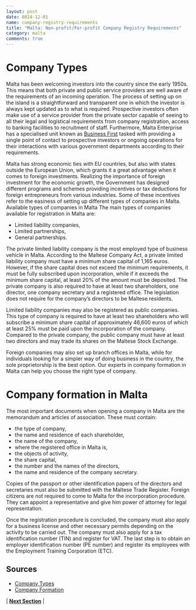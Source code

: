 ```yaml
---
layout: post
date: 0024-12-01
name: company-registry-requirements
title: "Malta: Non-profit/For-profit Company Registry Requirements"
category: malta
comments: true
---
```

# Company Types

Malta has been welcoming investors into the country since the early 1950s. This means that both private and public service providers are well aware of the requirements of an incoming operation. The process of setting up on the island is a straightforward and transparent one in which the investor is always kept updated as to what is required. Prospective investors often make use of a service provider from the private sector capable of seeing to all their legal and logistical requirements from company registration, access to banking facilities to recruitment of staff. Furthermore, Malta Enterprise has a specialised unit known as [Business First](http://businessfirst.com.mt) tasked with providing a single point of contact to prospective investors or ongoing operations for their interactions with various government departments according to their requirements.
 
Malta has strong economic ties with EU countries, but also with states outside the European Union, which grants it a great advantage when it comes to foreign investments. Realizing the importance of foreign investment for the economic growth, the Government has designed different programs and schemes providing incentives or tax deductions for foreign entrepreneurs from various industries. Some of these incentives refer to the easiness of setting up different types of companies in Malta.
Available types of companies in Malta
The main types of companies available for registration in Malta are:

* Limited liability companies,
* Limited partnerships,
* General partnerships.

The private limited liability company is the most employed type of business vehicle in Malta. According to the Maltese Company Act, a private limited liability company must have a minimum share capital of  1,165 euros. However, if the share capital does not exceed the minimum requirements, it must be fully subscribed upon incorporation, while if it exceeds the minimum share capital, at least 20% of the amount must be deposited. The private company is also required to have at least two shareholders, one director, one company secretary and a registered office. The legislation does not require for the company’s directors to be Maltese residents.

Limited liability companies may also be registered as public companies. This type of company is required to have at least two shareholders who will subscribe a minimum share capital of approximately 46,600 euros of which at least 25% must be paid upon the incorporation of the company. Compared to the private company, the public company must have at least two directors and may trade its shares on the Maltese Stock Exchange.

Foreign companies may also set up branch offices in Malta, while for individuals looking for a simpler way of doing business in the country, the sole proprietorship is the best option. Our experts in company formation in Malta can help you choose the right type of company.

# Company formation in Malta

The most important documents when opening a company in Malta are the memorandum and articles of association. These must contain:

* the type of company,
* the name and residence of each shareholder,
* the name of the company,
* where the registered office in Malta is,
* the objects of activity,
* the share capital,
* the number and the names of the directors,
* the name and residence of the company secretary.

Copies of the passport or other identification papers of the directors and secretaries must also be submitted with the Maltese Trade Register. Foreign citizens are not required to come to Malta for the incorporation procedure. They can appoint a representative and give him power of attorney for legal representation.

Once the registration procedure is concluded, the company must also apply for a business license and other necessary permits depending on the activity to be carried out. The company must also apply for a tax identification number (TIN) and register for VAT. The last step is to obtain an employer identification number (PE number) and register its employees with the Employment Training Corporation (ETC).

Sources
---

* [Company Types](https://www.mga.org.mt/invest-in-malta/)
* [Company Formation](http://www.justiceservices.gov.mt/DownloadDocument.aspx?app=lom&itemid=8929&l=1)


| **[Next Section]( https://neo-project.github.io/global-blockchain-compliance-hub//malta/malta-team-member-nationality-requirements.html)** |
